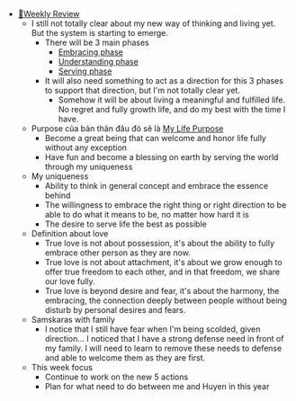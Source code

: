 - [📝Weekly Review](<📝Weekly Review.md>)
    - I still not totally clear about my new way of thinking and living yet. But the system is starting to emerge.
        - There will be 3 main phases
            - [Embracing phase](<Embracing phase.md>)
            - [Understanding phase](<Understanding phase.md>)
            - [Serving phase](<Serving phase.md>)
        - It will also need something to act as a direction for this 3 phases to support that direction, but I'm not totally clear yet.
            - Somehow it will be about living a meaningful and fulfilled life. No regret and fully growth life, and do my best with the time I have.
    - Purpose của bản thân đâu đó sẽ là [My Life Purpose](<My Life Purpose.md>)
        -  Become a great being that can welcome and honor life fully without any exception
        - Have fun and become a blessing on earth by serving the world through my uniqueness
    - My uniqueness
        - Ability to think in general concept and embrace the essence behind
        - The willingness to embrace the right thing or right direction to be able to do what it means to be, no matter how hard it is
        - The desire to serve life the best as possible
    - Definition about love
        - True love is not about possession, it's about the ability to fully embrace other person as they are now. 
        - True love is not about attachment, it's about we grow enough to offer true freedom to each other, and in that freedom, we share our love fully.
        - True love is beyond desire and fear, it's about the harmony, the embracing, the connection deeply between people without being disturb by personal desires and fears.
    - Samskaras with family
        - I notice that I still have fear when I'm being scolded, given direction... I noticed that I have a strong defense need in front of my family. I will need to learn to remove these needs to defense and able to welcome them as they are first.
    - This week focus
        - Continue to work on the new 5 actions
        - Plan for what need to do between me and Huyen in this year
